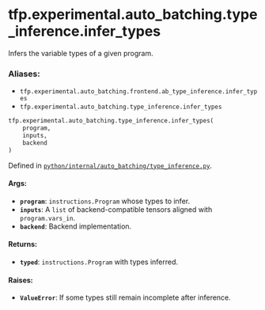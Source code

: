 <div itemscope itemtype="http://developers.google.com/ReferenceObject">
<meta itemprop="name" content="tfp.experimental.auto_batching.type_inference.infer_types" />
<meta itemprop="path" content="Stable" />
</div>

# tfp.experimental.auto_batching.type_inference.infer_types

Infers the variable types of a given program.

### Aliases:

* `tfp.experimental.auto_batching.frontend.ab_type_inference.infer_types`
* `tfp.experimental.auto_batching.type_inference.infer_types`

``` python
tfp.experimental.auto_batching.type_inference.infer_types(
    program,
    inputs,
    backend
)
```



Defined in [`python/internal/auto_batching/type_inference.py`](https://github.com/tensorflow/probability/tree/master/tensorflow_probability/python/internal/auto_batching/type_inference.py).

<!-- Placeholder for "Used in" -->


#### Args:


* <b>`program`</b>: `instructions.Program` whose types to infer.
* <b>`inputs`</b>: A `list` of backend-compatible tensors aligned with
  `program.vars_in`.
* <b>`backend`</b>: Backend implementation.


#### Returns:


* <b>`typed`</b>: `instructions.Program` with types inferred.


#### Raises:


* <b>`ValueError`</b>: If some types still remain incomplete after inference.